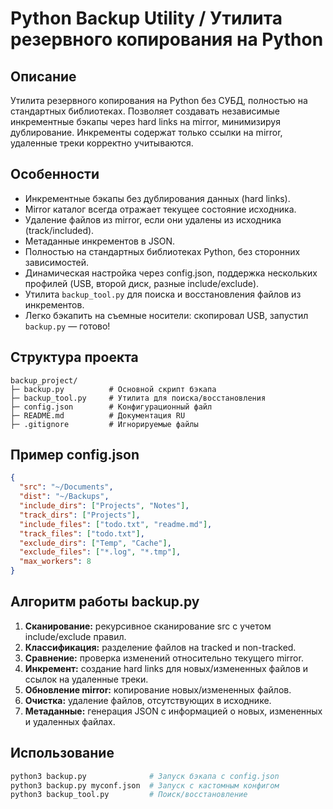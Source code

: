 
# Python Backup Utility / Утилита резервного копирования на Python

## Описание
Утилита резервного копирования на Python без СУБД, полностью на стандартных библиотеках. Позволяет создавать независимые инкрементные бэкапы через hard links на mirror, минимизируя дублирование. Инкременты содержат только ссылки на mirror, удаленные треки корректно учитываются.

## Особенности
- Инкрементные бэкапы без дублирования данных (hard links).  
- Mirror каталог всегда отражает текущее состояние исходника.  
- Удаление файлов из mirror, если они удалены из исходника (track/included).  
- Метаданные инкрементов в JSON.  
- Полностью на стандартных библиотеках Python, без сторонних зависимостей.  
- Динамическая настройка через config.json, поддержка нескольких профилей (USB, второй диск, разные include/exclude).  
- Утилита `backup_tool.py` для поиска и восстановления файлов из инкрементов.  
- Легко бэкапить на съемные носители: скопировал USB, запустил `backup.py` — готово!  

## Структура проекта
```
backup_project/
├─ backup.py          # Основной скрипт бэкапа
├─ backup_tool.py     # Утилита для поиска/восстановления
├─ config.json        # Конфигурационный файл
├─ README.md          # Документация RU
├─ .gitignore         # Игнорируемые файлы
```

## Пример config.json
```json
{
  "src": "~/Documents",
  "dist": "~/Backups",
  "include_dirs": ["Projects", "Notes"],
  "track_dirs": ["Projects"],
  "include_files": ["todo.txt", "readme.md"],
  "track_files": ["todo.txt"],
  "exclude_dirs": ["Temp", "Cache"],
  "exclude_files": ["*.log", "*.tmp"],
  "max_workers": 8
}
```

## Алгоритм работы backup.py
1. **Сканирование:** рекурсивное сканирование src с учетом include/exclude правил.  
2. **Классификация:** разделение файлов на tracked и non-tracked.  
3. **Сравнение:** проверка изменений относительно текущего mirror.  
4. **Инкремент:** создание hard links для новых/измененных файлов и ссылок на удаленные треки.  
5. **Обновление mirror:** копирование новых/измененных файлов.  
6. **Очистка:** удаление файлов, отсутствующих в исходнике.  
7. **Метаданные:** генерация JSON с информацией о новых, измененных и удаленных файлах.  

## Использование
```bash
python3 backup.py              # Запуск бэкапа с config.json
python3 backup.py myconf.json  # Запуск с кастомным конфигом
python3 backup_tool.py         # Поиск/восстановление
